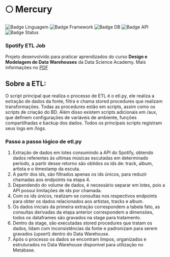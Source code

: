 # 🌕 Mercury 
![Badge Linguagem](https://img.shields.io/badge/Linguagem-Python-blue)
![Badge Framework](https://img.shields.io/badge/biblioteca-Pandas-yellow)
![Badge DB](https://img.shields.io/badge/DB-PostgreSQL-blue)
![Badge API](https://img.shields.io/badge/API-Spotipy-green)
![Badge Status](https://img.shields.io/badge/Status-Done-G)
### Spotify ETL Job
Projeto desenvolvido para praticar aprendizados do curso **Design e Modelagem de Data Warehouses** da Data Science Academy. Mais informações no [PDF](https://github.com/Gabriel-SSD/Mercury/blob/main/mercury.pdf)

## Sobre a ETL:
O script principal que realiza o processo de ETL é o etl.py, ele realiza a extração de dados da fonte, filtra e chama stored procedures que realizam transformações. Todas as procedures estão em scripts, assim como os scripts de criação do BD. Além disso existem scripts adicionais em /aux, que definem configurações de variáveis de ambiente, funções compartilhadas e backup dos dados. Todos os principais scripts registram seus logs em /logs.
### Passo a passo lógico de etl.py
1. Extração de dados em lotes consumindo a API do Spotify, obtendo dados referentes às ultimas músicas escutadas em determinado período, a partir desse retorno são obtidos os ids de: track, album, artista e o timestamp da escuta.
2. A partir dos ids, são filtrados apenas os ids únicos, para reduzir chamadas aos endpoints na etapa 4.
3. Dependendo do volume de dados, é necessário separar em lotes, pois a API possui limitações de ids por chamada.
4. Com os ids únicos, realizam-se consultas nos respectivos endpoints para obter os dados relacionados aos artistas, tracks e album.
5. Os dados iniciais da primeira extração correspondem a tabela fato, as consultas derivadas da etapa anterior correspondem a dimensões, todos os dataframes são gravados na stage para tratamento.
6. Dentro da stage, são executadas stored procedures que tratam os dados, lidam com inconsistências da fonte e padronizam para serem gravados (upsert) dentro do Data Warehouse.
7. Após o processo os dados se encontram limpos, organizados e estruturados no Data Warehouse disponível para utilização no Metabase.
